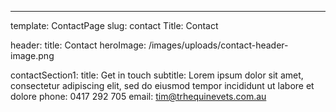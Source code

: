 ---
template: ContactPage
slug: contact
Title: Contact

header:
  title: Contact
  heroImage: /images/uploads/contact-header-image.png

contactSection1:
  title: Get in touch
  subtitle: Lorem ipsum dolor sit amet, consectetur adipiscing elit, sed do eiusmod tempor incididunt ut labore et dolore
  phone: 0417 292 705
  email: tim@trhequinevets.com.au
